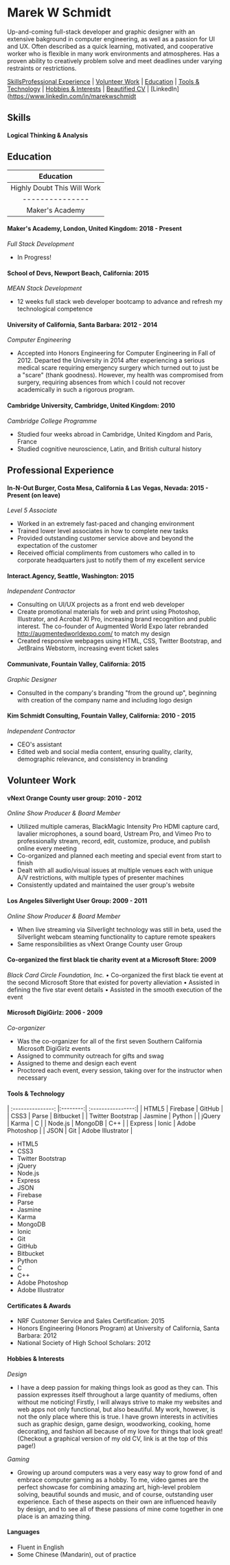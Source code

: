 # Marek W Schmidt
Up-and-coming full-stack developer and graphic designer with an extensive bakground in computer engineering, as well as a passion for UI and UX. Often described as a quick learning, motivated, and cooperative worker who is flexible in many work environments and atmospheres. Has a proven ability to creatively problem solve and meet deadlines under varying restraints or restrictions.

[Skills](#skills)[Professional Experience](#professional-experience) | [Volunteer Work](#volunteer-work) | [Education](#education) | [Tools & Technology](#tools-&-technology) | [Hobbies & Interests](#hobbies-&-interests) | [Beautified CV](https://i.imgur.com/rEmLBDG.jpg) | [LinkedIn](https://www.linkedin.com/in/marekwschmidt

## Skills
#### Logical Thinking & Analysis


## Education
| Education        |
| :--------------: |
| Highly Doubt This Will Work                                 |
| --------------- |:---------------------:| -----------------:|
| Maker's Academy | London, United Kingom | 2018 - Present    |
#### Maker's Academy, London, United Kingdom: 2018 - Present
*Full Stack Development*
* In Progress!

#### School of Devs, Newport Beach, California: 2015
*MEAN Stack Development*
* 12 weeks full stack web developer bootcamp to advance and refresh my technological competence

#### University of California, Santa Barbara: 2012 - 2014
*Computer Engineering*
* Accepted into Honors Engineering for Computer Engineering in Fall of 2012. Departed the University in 2014 after experiencing a serious medical scare requiring emergency surgery which turned out to just be a "scare" (thank goodness). However, my health was compromised from surgery, requiring absences from which I could not recover academically in such a rigorous program.

#### Cambridge University, Cambridge, United Kingdom: 2010
*Cambridge College Programme*
* Studied four weeks abroad in Cambridge, United Kingdom and Paris, France
* Studied cognitive neuroscience, Latin, and British cultural history

## Professional Experience
#### In-N-Out Burger, Costa Mesa, California & Las Vegas, Nevada: 2015 - Present (on leave)
*Level 5 Associate*
* Worked in an extremely fast-paced and changing environment
* Trained lower level associates in how to complete new tasks
* Provided outstanding customer service above and beyond the expectation of the customer
* Received official compliments from customers who called in to corporate headquarters just to notify them of my excellent service

#### Interact.Agency, Seattle, Washington: 2015
*Independent Contractor*
* Consulting on UI/UX projects as a front end web developer
* Create promotional materials for web and print using Photoshop, Illustrator, and Acrobat XI Pro, increasing brand recognition and public interest. The co-founder of Augmented World Expo later rebranded http://augmentedworldexpo.com/ to match my design
* Created responsive webpages using HTML, CSS, Twitter Bootstrap, and JetBrains Webstorm, increasing event ticket sales

#### Communivate, Fountain Valley, California: 2015
*Graphic Designer*
* Consulted in the company's branding "from the ground up", beginning with creation of the company name and including logo design

#### Kim Schmidt Consulting, Fountain Valley, California: 2010 - 2015
*Independent Contractor*
* CEO's assistant
* Edited web and social media content, ensuring quality, clarity, demographic relevance, and consistency in branding

## Volunteer Work
#### vNext Orange County user group: 2010 - 2012
*Online Show Producer & Board Member*
* Utilized multiple cameras, BlackMagic Intensity Pro HDMI capture card, lavalier microphones, a sound board, Ustream Pro, and Vimeo Pro to professionally stream, record, edit, customize, produce, and publish online every meeting
* Co-organized and planned each meeting and special event from start to finish
* Dealt with all audio/visual issues at multiple venues each with unique A/V restrictions, with multiple types of presenter machines
* Consistently updated and maintained the user group's website

#### Los Angeles Silverlight User Group: 2009 - 2011
*Online Show Producer & Board Member*
* When live streaming via Silverlight technology was still in beta, used the Silverlight webcam steaming functionality to capture remote speakers
* Same responsibilities as vNext Orange County user Group

#### Co-organized the first black tie charity event at a Microsoft Store: 2009
*Black Card Circle Foundation, Inc.*
•	Co-organized the first black tie event at the second Microsoft Store that existed for poverty alleviation
•	Assisted in defining the five star event details
•	Assisted in the smooth execution of the event

#### Microsoft DigiGirlz: 2006 - 2009
*Co-organizer*
* Was the co-organizer for all of the first seven Southern California Microsoft DigiGirlz events
*	Assigned to community outreach for gifts and swag
*	Assigned to theme and design each event
*	Proctored each event, every session, taking over for the instructor when necessary

#### Tools & Technology
| :---------------: |:--------:| :----------------:|
| HTML5             | Firebase | GitHub            |
| CSS3              | Parse    | Bitbucket         |
| Twitter Bootstrap | Jasmine  | Python            |
| jQuery            | Karma    | C                 |
| Node.js           | MongoDB  | C++               |
| Express           | Ionic    | Adobe Photoshop   |
| JSON              | Git      | Adobe Illustrator |

* HTML5
* CSS3
* Twitter Bootstrap
* jQuery
* Node.js
* Express
* JSON
* Firebase
* Parse
* Jasmine
* Karma
* MongoDB
* Ionic
* Git
* GitHub
* Bitbucket
* Python
* C
* C++
* Adobe Photoshop
* Adobe Illustrator

#### Certificates & Awards
* NRF Customer Service and Sales Certification: 2015
* Honors Engineering (Honors Program) at University of California, Santa Barbara: 2012
* National Society of High School Scholars: 2012

#### Hobbies & Interests
*Design*
* I have a deep passion for making things look as good as they can. This passion expresses itself throughout a large quantity of mediums, often without me noticing! Firstly, I will always strive to make my websites and web apps not only functional, but also beautiful. My work, however, is not the only place where this is true. I have grown interests in activities such as graphic design, game design, woodworking, cooking, home decorating, and fashion all because of my love for things that look great! (Checkout a graphical version of my old CV, link is at the top of this page!)


*Gaming*
* Growing up around computers was a very easy way to grow fond of and embrace computer gaming as a hobby. To me, video games are the perfect showcase for combining amazing art, high-level problem solving, beautiful sounds and music, and of course, outstanding user experience. Each of these aspects on their own are influenced heavily by design, and to see all of these passions of mine come together in one place is an amazing thing.

#### Languages
* Fluent in English
* Some Chinese (Mandarin), out of practice
